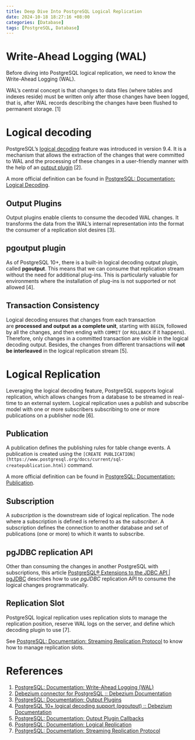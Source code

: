```yaml
---
title: Deep Dive Into PostgreSQL Logical Replication
date: 2024-10-18 18:27:16 +08:00
categories: [Database]
tags: [PostgreSQL, Database]
---
```


# Write-Ahead Logging (WAL)

Before diving into PostgreSQL logical replication, we need to know the Write-Ahead Logging (WAL).

WAL’s central concept is that changes to data files (where tables and indexes reside) must be written only after those changes have been logged, that is, after WAL records describing the changes have been flushed to permanent storage. [1]

# Logical decoding

PostgreSQL’s [logical decoding](https://www.postgresql.org/docs/current/static/logicaldecoding-explanation.html) feature was introduced in version 9.4. It is a mechanism that allows the extraction of the changes that were committed to WAL and the processing of these changes in a user-friendly manner with the help of an [output plugin](https://www.postgresql.org/docs/current/static/logicaldecoding-output-plugin.html) [2].

A more official definition can be found in [PostgreSQL: Documentation: Logical Decoding](https://www.postgresql.org/docs/current/logicaldecoding.html).

## Output Plugins

Output plugins enable clients to consume the decoded WAL changes. It transforms the data from the WAL’s internal representation into the format the consumer of a replication slot desires [3].

## pgoutput plugin

As of PostgreSQL 10+, there is a built-in logical decoding output plugin, called **pgoutput**. This means that we can consume that replication stream without the need for additional plug-ins. This is particularly valuable for environments where the installation of plug-ins is not supported or not allowed [4].

## Transaction Consistency

Logical decoding ensures that changes from each transaction are **processed and output as a complete unit**, starting with `BEGIN`, followed by all the changes, and then ending with `COMMIT` (or `ROLLBACK` if it happens). Therefore, only changes in a committed transaction are visible in the logical decoding output. Besides, the changes from different transactions will **not be interleaved** in the logical replication stream [5].

# Logical Replication

Leveraging the logical decoding feature, PostgreSQL supports logical replication, which allows changes from a database to be streamed in real-time to an external system. Logical replication uses a publish and subscribe model with one or more subscribers subscribing to one or more publications on a publisher node [6].

## Publication

A publication defines the publishing rules for table change events. A publication is created using the `[CREATE PUBLICATION](https://www.postgresql.org/docs/current/sql-createpublication.html)` command.

A more official definition can be found in [PostgreSQL: Documentation: Publication](https://www.postgresql.org/docs/current/logical-replication-publication.html).

## Subscription

A _subscription_ is the downstream side of logical replication. The node where a subscription is defined is referred to as the _subscriber_. A subscription defines the connection to another database and set of publications (one or more) to which it wants to subscribe.

## pgJDBC replication API

Other than consuming the changes in another PostgreSQL with subscriptions, this article [PostgreSQL® Extensions to the JDBC API | pgJDBC](https://jdbc.postgresql.org/documentation/server-prepare/#logical-replication) describes how to use _pgJDBC_ replication API to consume the logical changes programmatically.

## Replication Slot

PostgreSQL logical replication uses replication slots to manage the replication position, reserve WAL logs on the server, and define which decoding plugin to use [7].

See [PostgreSQL: Documentation: Streaming Replication Protocol](https://www.postgresql.org/docs/current/protocol-replication.html) to know how to manage replication slots.

# References

1. [PostgreSQL: Documentation: Write-Ahead Logging (WAL)](https://www.postgresql.org/docs/current/wal-intro.html)
2. [Debezium connector for PostgreSQL :: Debezium Documentation](https://debezium.io/documentation/reference/stable/connectors/postgresql.html#postgresql-overview)
3. [PostgreSQL: Documentation: Output Plugins](https://www.postgresql.org/docs/current/logicaldecoding-explanation.html#LOGICALDECODING-EXPLANATION-OUTPUT-PLUGINS)
4. [PostgreSQL 10+ logical decoding support (pgoutput) :: Debezium Documentation](https://debezium.io/documentation/reference/stable/connectors/postgresql.html#postgresql-pgoutput)
5. [PostgreSQL: Documentation: Output Plugin Callbacks](https://www.postgresql.org/docs/current/logicaldecoding-output-plugin.html#LOGICALDECODING-OUTPUT-PLUGIN-CALLBACKS)
6. [PostgreSQL: Documentation: Logical Replication](https://www.postgresql.org/docs/current/logical-replication.html)
7. [PostgreSQL: Documentation: Streaming Replication Protocol](https://www.postgresql.org/docs/current/protocol-replication.html)